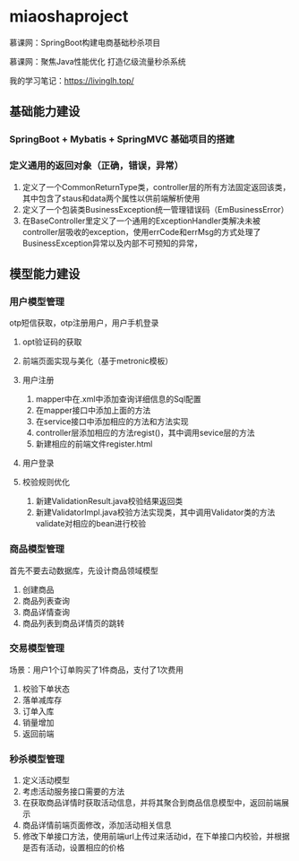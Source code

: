 # miaoshaproject
慕课网：SpringBoot构建电商基础秒杀项目

慕课网：聚焦Java性能优化 打造亿级流量秒杀系统

我的学习笔记：https://livinglh.top/
## 基础能力建设

### SpringBoot + Mybatis + SpringMVC 基础项目的搭建

### 定义通用的返回对象（正确，错误，异常）

1. 定义了一个CommonReturnType类，controller层的所有方法固定返回该类，其中包含了staus和data两个属性以供前端解析使用
2. 定义了一个包装类BusinessException统一管理错误码（EmBusinessError）
3. 在BaseController里定义了一个通用的ExceptionHandler类解决未被controller层吸收的exception，使用errCode和errMsg的方式处理了BusinessException异常以及内部不可预知的异常，

## 模型能力建设

### 用户模型管理

otp短信获取，otp注册用户，用户手机登录

1. opt验证码的获取

2.  前端页面实现与美化（基于metronic模板）

3. 用户注册
   1. mapper中在.xml中添加查询详细信息的Sql配置
   2. 在mapper接口中添加上面的方法
   3. 在service接口中添加相应的方法和方法实现
   4. controller层添加相应的方法regist()，其中调用sevice层的方法
   5. 新建相应的前端文件register.html
4. 用户登录
5. 校验规则优化
   1. 新建ValidationResult.java校验结果返回类
   2. 新建ValidatorImpl.java校验方法实现类，其中调用Validator类的方法validate对相应的bean进行校验

### 商品模型管理

首先不要去动数据库，先设计商品领域模型

1. 创建商品
2. 商品列表查询
3. 商品详情查询
4. 商品列表到商品详情页的跳转

### 交易模型管理

场景：用户1个订单购买了1件商品，支付了1次费用

1. 校验下单状态
2. 落单减库存
3. 订单入库
4. 销量增加
5. 返回前端

### 秒杀模型管理

1. 定义活动模型
2. 考虑活动服务接口需要的方法
3. 在获取商品详情时获取活动信息，并将其聚合到商品信息模型中，返回前端展示
4. 商品详情前端页面修改，添加活动相关信息
5. 修改下单接口方法，使用前端url上传过来活动id，在下单接口内校验，并根据是否有活动，设置相应的价格



